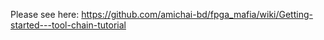 Please see here:
https://github.com/amichai-bd/fpga_mafia/wiki/Getting-started---tool-chain-tutorial
